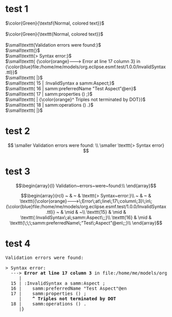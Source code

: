 # test 1

$\color{Green}{\textsf{Normal, colored text}}$<br> <br>
$\color{Green}{\texttt{Normal, colored text}}$<br>
<br>
$\small\texttt{Validation errors were found:}$<br>
$\small\texttt{}$<br>
$\small\texttt{> Syntax error:}$<br>
$\small\texttt{  {\color{orange}---> Error at line 17 column 3} in {\color{blue}file:/home/me/models/org.eclipse.esmf.test/1.0.0/InvalidSyntax.ttl}}$<br>
$\small\texttt{     |}$<br>
$\small\texttt{  15 | :InvalidSyntax a samm:Aspect;}$<br>
$\small\texttt{  16 |    samm:preferredName "Test Aspect"@en}$<br>
$\small\texttt{  17 |    samm:properties () ;}$<br>
$\small\texttt{     |    {\color{orange}^ Triples not terminated by DOT}}$<br>
$\small\texttt{  18 |    samm:operations () .}$<br>
$\small\texttt{     |}$<br>

# test 2

$$
\smaller Validation errors were found: \\
\smaller \texttt{> Syntax error}
$$

# test 3

```math
\begin{array}{l}
Validation~errors~were~found:\\
\end{array}
```
```math
\begin{array}{rcl}
~ & ~ & \texttt{> Syntax~error:}\\
~ & ~ & \texttt{{\color{orange}--->\;Error\;at\;line\;17\;column\;3}\;in\;{\color{blue}file:/home/me/models/org.eclipse.esmf.test/1.0.0/InvalidSyntax.ttl}}
~ & \mid & ~\\
\texttt{15} & \mid & \texttt{:InvalidSyntax\;a\;samm:Aspect\;;}\\
\texttt{16} & \mid & \texttt{\;\;\;samm:preferredName\;"Test\;Aspect"@en\;;}\\
\end{array}
```

# test 4

<pre>
Validation errors were found:

> Syntax error:
  ---> <b>Error at line 17 column 3</b> in file:/home/me/models/org.eclipse.esmf.test/1.0.0/InvalidSyntax.ttl
     |
  15 | :InvalidSyntax a samm:Aspect ;
  16 |    samm:preferredName "Test Aspect"@en
  17 |    samm:properties () ;
     |    <b>^ Triples not terminated by DOT</b>
  18 |    samm:operations () .
     |}
</pre>
